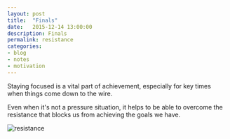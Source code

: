 ```yaml
---
layout: post
title:  "Finals"
date:   2015-12-14 13:00:00
description: Finals
permalink: resistance
categories:
- blog
- notes
- motivation
---
```


Staying focused is a vital part of achievement, especially for key times when things come down to the wire. 

Even when it's not a pressure situation, it helps to be able to overcome the resistance that blocks us from achieving the goals we have. 

![resistance][resistance] 

[resistance]: http://i.imgur.com/Zu8hEtt.png
[homepage]: http://kevinrpan.github.io